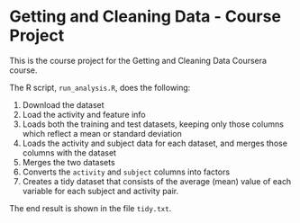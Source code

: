 <h1>Getting and Cleaning Data - Course Project</h1>
This is the course project for the Getting and Cleaning Data Coursera course.

The R script, `run_analysis.R`, does the following:

1. Download the dataset
2. Load the activity and feature info
3. Loads both the training and test datasets, keeping only those columns which
   reflect a mean or standard deviation
4. Loads the activity and subject data for each dataset, and merges those
   columns with the dataset
5. Merges the two datasets
6. Converts the `activity` and `subject` columns into factors
7. Creates a tidy dataset that consists of the average (mean) value of each
   variable for each subject and activity pair.

The end result is shown in the file `tidy.txt`.
